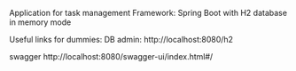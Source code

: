 Application for task management
Framework:
Spring Boot with H2 database in memory mode

Useful links for dummies:
DB admin:
http://localhost:8080/h2

swagger
http://localhost:8080/swagger-ui/index.html#/